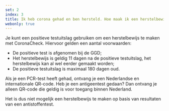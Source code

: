 ```yaml
---
set: 2
index: 3
title: Ik heb corona gehad en ben hersteld. Hoe maak ik een herstelbewijs?
webonly: true
---
```

Je kunt een positieve testuitslag gebruiken om een herstelbewijs te maken met CoronaCheck. Hiervoor gelden een aantal voorwaarden:

- De positieve test is afgenomen bij de GGD;
- Het herstelbewijs is geldig 11 dagen na de positieve testuitslag, het herstelbewijs kan al wel eerder gemaakt worden; 
- De positieve testuitslag is maximaal 180 dagen oud.

Als je een PCR-test heeft gehad, ontvang je een Nederlandse en internationale QR-code. Heb je een antigeentest gedaan? Dan ontvang je alleen QR-code die geldig is voor toegang binnen Nederland.

Het is dus niet mogelijk een herstelbewijs te maken op basis van resultaten van een antistoffentest.
